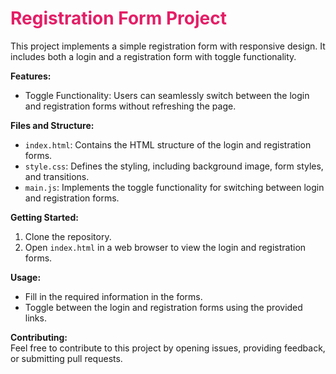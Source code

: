 # <span style="color:#e41e66">Registration Form Project</span><br>

This project implements a simple registration form with responsive design. It includes both a login and a registration form with toggle functionality.<br>

**Features:**<br>
- Toggle Functionality: Users can seamlessly switch between the login and registration forms without refreshing the page.<br>

**Files and Structure:**<br>
- `index.html`: Contains the HTML structure of the login and registration forms.<br>
- `style.css`: Defines the styling, including background image, form styles, and transitions.<br>
- `main.js`: Implements the toggle functionality for switching between login and registration forms.<br>

**Getting Started:**<br>
1. Clone the repository.<br>
2. Open `index.html` in a web browser to view the login and registration forms.<br>

**Usage:**<br>
- Fill in the required information in the forms.<br>
- Toggle between the login and registration forms using the provided links.<br>

**Contributing:**<br>
Feel free to contribute to this project by opening issues, providing feedback, or submitting pull requests.<br>
